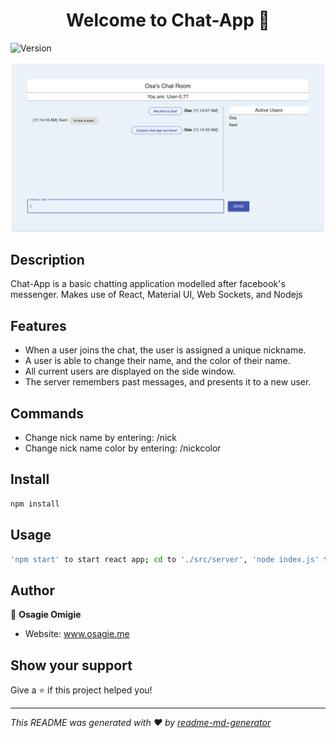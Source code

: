 <h1 align="center">Welcome to Chat-App 👋</h1>
<p>
  <img alt="Version" src="https://img.shields.io/badge/version-0.1.0-blue.svg?cacheSeconds=2592000" />
</p>

![alt text](./public/chatApp.png)

## Description

Chat-App is a basic chatting application modelled after facebook's messenger.
Makes use of React, Material UI, Web Sockets, and Nodejs

## Features

- When a user joins the chat, the user is assigned a unique nickname.
- A user is able to change their name, and the color of their name.
- All current users are displayed on the side window.
- The server remembers past messages, and presents it to a new user.

## Commands

- Change nick name by entering: /nick <new nickname>
- Change nick name color by entering: /nickcolor <new color>

## Install

```sh
npm install
```

## Usage

```sh
'npm start' to start react app; cd to './src/server', 'node index.js' to start server
```

## Author

👤 **Osagie Omigie**

- Website: www.osagie.me

## Show your support

Give a ⭐️ if this project helped you!

---

_This README was generated with ❤️ by [readme-md-generator](https://github.com/kefranabg/readme-md-generator)_

